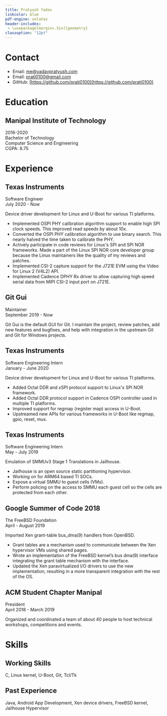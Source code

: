 ```yaml
---
title: Pratyush Yadav
linkcolor: blue
pdf-engine: xelatex
header-includes:
 - \usepackage[margin=.5in]{geometry}
classoption: "12pt"
---
```


# Contact

- Email: [me@yadavpratyush.com](mailto:me@yadavpratyush.com)
- Email: [prati0100@gmail.com](mailto:prati0100@gmail.com)
- GitHub: [https://github.com/prati0100](https://github.com/prati0100)

# Education

## Manipal Institute of Technology
2016-2020  
Bachelor of Technology  
Computer Science and Engineering  
CGPA: 8.75

# Experience

## Texas Instruments
Software Engineer  
July 2020 - Now

Device driver development for Linux and U-Boot for various TI platforms.

- Implemented OSPI PHY calibration algorithm support to enable high SPI clock
  speeds. This improved read speeds by about 10x.
- Converted the OSPI PHY calibration algorithm to use binary search. This nearly
  halved the time taken to calibrate the PHY.
- Actively participate in code reviews for Linux's SPI and SPI NOR frameworks.
  Made a part of the Linux SPI NOR core developer group because the Linux
  maintainers like the quality of my reviews and patches.
- Implemented CSI-2 capture support for the J721E EVM using the Video for Linux 2
  (V4L2) API.
- Implemented Cadence DPHY Rx driver to allow capturing high speed serial data
  from MIPI CSI-2 input port on J721E.

## Git Gui
Maintainer  
September 2019 - Now

Git Gui is the default GUI for Git. I maintain the project, review patches, add
new features and bugfixes, and help with integration in the upstream Git and Git
for Windows projects.

## Texas Instruments
Software Engineering Intern  
January - June 2020

Device driver development for Linux and U-Boot for various TI platforms.

- Added Octal DDR and xSPI protocol support to Linux's SPI NOR framework.
- Added Octal DDR protocol support in Cadence OSPI controller used in multiple
  TI platforms.
- Improved support for regmap (register map) access in U-Boot.
- Upstreamed new APIs for various frameworks in U-Boot like regmap, gpio, reset,
  mux.

## Texas Instruments
Software Engineering Intern  
May - July 2019

Emulation of SMMUv3 Stage 1 Translations in Jailhouse.

- Jailhouse is an open source static partitioning hypervisor.
- Working on for ARM64 based TI SOCs.
- Expose a virtual SMMU to guest cells (VMs).
- Perform policing on the access to SMMU each guest cell so the cells are
  protected from each other.

## Google Summer of Code 2018
The FreeBSD Foundation  
April - August 2019

Imported Xen grant-table bus_dma(9) handlers from OpenBSD.

- Grant tables are a mechanism used to communicate between the Xen hypervisor
  VMs using shared pages.
- Wrote an implementation of the FreeBSD kernel’s bus dma(9) interface
  integrating the grant table mechanism with the interface.
- Updated the Xen paravirtualized I/O drivers to use the new implementation,
  resulting in a more transparent integration with the rest of the OS.

## ACM Student Chapter Manipal
President  
April 2018 - March 2019

Organized and coordinated a team of about 40 people to host technical
workshops, competitions and events.

# Skills

## Working Skills
C, Linux kernel, U-Boot, Git, Tcl/Tk

## Past Experience
Java, Android App Development, Xen device drivers, FreeBSD kernel, Jailhouse
Hypervisor
